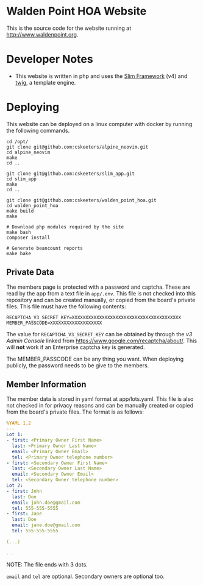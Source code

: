 # Walden Point HOA Website

This is the source code for the website running at <http://www.waldenpoint.org>.

# Developer Notes

* This website is written in php and uses the [Slim Framework](https://www.slimframework.com/) (v4) and [twig](https://twig.symfony.com/), a template engine.

# Deploying

This website can be deployed on a linux computer with docker by running the following commands.

    cd /opt/
    git clone git@github.com:cskeeters/alpine_neovim.git
    cd alpine_neovim
    make
    cd ..

    git clone git@github.com:cskeeters/slim_app.git
    cd slim_app
    make
    cd ..

    git clone git@github.com:cskeeters/walden_point_hoa.git
    cd walden_point_hoa
    make build
    make

    # Download php modules required by the site
    make bash
    composer install

    # Generate beancount reports
    make bake


## Private Data

The members page is protected with a password and captcha.  These are read by the app from a text file in `app/.env`.  This file is not checked into this repository and can be created manually, or copied from the board's private files.  This file must have the following contents:

    RECAPTCHA_V3_SECRET_KEY=XXXXXXXXXXXXXXXXXXXXXXXXXXXXXXXXXXXXXXXX
    MEMBER_PASSCODE=XXXXXXXXXXXXXXXXXXX

The value for `RECAPTCHA_V3_SECRET_KEY` can be obtained by through the *v3 Admin Console* linked from <https://www.google.com/recaptcha/about/>.  This will **not** work if an Enterprise captcha key is generated.

The MEMBER_PASSCODE can be any thing you want.  When deploying publicly, the password needs to be give to the members.

## Member Information

The member data is stored in yaml format at app/lots.yaml. This file is also not checked in for privacy reasons and can be manually created or copied from the board's private files.  The format is as follows:

```yaml
%YAML 1.2
---
Lot 1:
- first: <Primary Owner First Name>
  last: <Primary Owner Last Name>
  email: <Primary Owner Email>
  tel: <Primary Owner telephone number>
- first: <Secondary Owner First Name>
  last: <Secondary Owner Last Name>
  email: <Secondary Owner Email>
  tel: <Secondary Owner telephone number>
Lot 2:
- first: John
  last: Doe
  email: john.doe@gmail.com
  tel: 555-555-5555
- first: Jane
  last: Doe
  email: jane.doe@gmail.com
  tel: 555-555-5555

(...)

...
```

NOTE: The file ends with 3 dots.

`email` and `tel` are optional.  Secondary owners are optional too.
